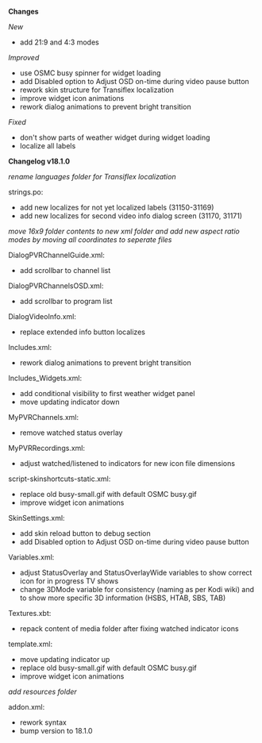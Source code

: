 **Changes**

_New_
- add 21:9 and 4:3 modes

_Improved_
- use OSMC busy spinner for widget loading
- add Disabled option to Adjust OSD on-time during video pause button
- rework skin structure for Transiflex localization
- improve widget icon animations
- rework dialog animations to prevent bright transition

_Fixed_
- don't show parts of weather widget during widget loading
- localize all labels

**Changelog v18.1.0**

_rename languages folder for Transiflex localization_

strings.po:
- add new localizes for not yet localized labels (31150-31169)
- add new localizes for second video info dialog screen (31170, 31171)

_move 16x9 folder contents to new xml folder and add new aspect ratio modes by moving all coordinates to seperate files_

DialogPVRChannelGuide.xml:
- add scrollbar to channel list

DialogPVRChannelsOSD.xml:
- add scrollbar to program list

DialogVideoInfo.xml:
- replace extended info button localizes

Includes.xml:
- rework dialog animations to prevent bright transition

Includes_Widgets.xml:
- add conditional visibility to first weather widget panel
- move updating indicator down

MyPVRChannels.xml:
- remove watched status overlay

MyPVRRecordings.xml:
- adjust watched/listened to indicators for new icon file dimensions

script-skinshortcuts-static.xml:
- replace old busy-small.gif with default OSMC busy.gif
- improve widget icon animations

SkinSettings.xml:
- add skin reload button to debug section
- add Disabled option to Adjust OSD on-time during video pause button

Variables.xml:
- adjust StatusOverlay and StatusOverlayWide variables to show correct icon for in progress TV shows
- change 3DMode variable for consistency (naming as per Kodi wiki) and to show more specific 3D information (HSBS, HTAB, SBS, TAB)

Textures.xbt:
- repack content of media folder after fixing watched indicator icons

template.xml:
- move updating indicator up
- replace old busy-small.gif with default OSMC busy.gif
- improve widget icon animations

_add resources folder_

addon.xml:
- rework syntax
- bump version to 18.1.0
